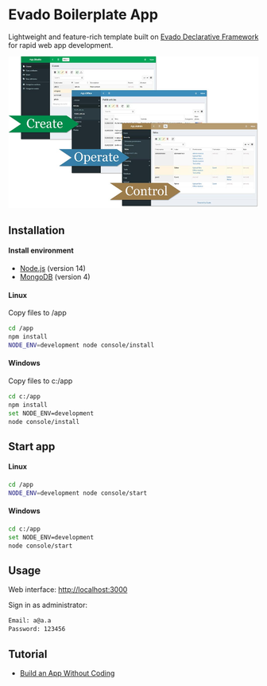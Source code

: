 # Evado Boilerplate App

Lightweight and feature-rich template built on 
[Evado Declarative Framework](https://github.com/mkhorin/evado) 
for rapid web app development.

![Evado Declarative Framework](https://github.com/mkhorin/evado/blob/master/doc/evado-framework-steps.jpg)

## Installation

#### Install environment
- [Node.js](https://nodejs.org) (version 14)
- [MongoDB](https://www.mongodb.com/download-center/community) (version 4)

#### Linux
Copy files to /app
```sh
cd /app
npm install
NODE_ENV=development node console/install
```

#### Windows
Copy files to c:/app
```sh
cd c:/app
npm install
set NODE_ENV=development
node console/install
```

## Start app

#### Linux
```sh
cd /app
NODE_ENV=development node console/start
```

#### Windows
```sh
cd c:/app
set NODE_ENV=development
node console/start
```
  
## Usage
 
Web interface: [http://localhost:3000](http://localhost:3000)

Sign in as administrator:
```sh
Email: a@a.a
Password: 123456
```

## Tutorial
- [Build an App Without Coding](http://nervebit.com)